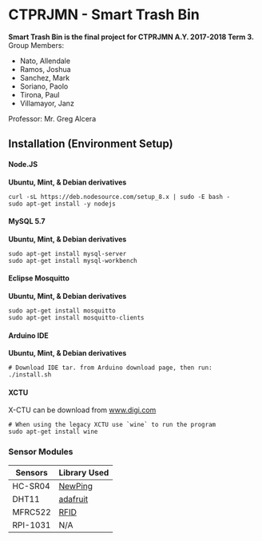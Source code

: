 ﻿# CTPRJMN - Smart Trash Bin
**Smart Trash Bin is the final project for CTPRJMN A.Y. 2017-2018 Term 3.**
Group Members:
 - Nato, Allendale
 - Ramos, Joshua
 - Sanchez, Mark
 - Soriano, Paolo
 - Tirona, Paul
 - Villamayor, Janz

Professor: Mr. Greg Alcera



## Installation (Environment Setup)

#### Node.JS

**Ubuntu, Mint, & Debian derivatives**

```
curl -sL https://deb.nodesource.com/setup_8.x | sudo -E bash -
sudo apt-get install -y nodejs
```

#### MySQL 5.7

**Ubuntu, Mint, & Debian derivatives**

```
sudo apt-get install mysql-server
sudo apt-get install mysql-workbench
```

#### Eclipse Mosquitto

**Ubuntu, Mint, & Debian derivatives**

```
sudo apt-get install mosquitto
sudo apt-get install mosquitto-clients
```

#### Arduino IDE

**Ubuntu, Mint, & Debian derivatives**

```
# Download IDE tar. from Arduino download page, then run:
./install.sh
```

#### XCTU

X-CTU can be download from www.digi.com

```
# When using the legacy XCTU use `wine` to run the program
sudo apt-get install wine
```



### Sensor Modules

|Sensors| Library Used |
|--|--|
| HC-SR04 | [NewPing](https://bitbucket.org/teckel12/arduino-new-ping/wiki/Home) |
|DHT11|[adafruit](https://github.com/adafruit/DHT-sensor-library)|
|MFRC522|[RFID](https://github.com/miguelbalboa/rfid)|
|RPI-1031|N/A|





